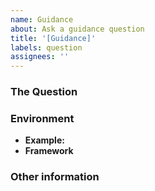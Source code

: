 ```yaml
---
name: Guidance
about: Ask a guidance question
title: '[Guidance]'
labels: question
assignees: ''
---
```


<!--
⚠️ Important Information
Please make sure you have gone through the [existing questions][1] before filing
a new issue! If your question was already asked, but the answer does not satisfy
your curiosity, prefer re-opening the existing issue to ask for further
clarification, instead of filing a new issue.

[1]: https://github.com/aws-samples/aws-security-reference-architecture-examples/issues?utf8=✓&q=is%3Aissue+label%3Aguidance
-->

### The Question

<!--
Ask your question here. Include any details relevant. Make sure you are not
falling prey to the [X/Y problem][2]!

[2]: http://xyproblem.info
-->

### Environment

- **Example:** <!-- Name of the example in question -->
- **Framework** <!-- [all | Customizations for Control Tower | CloudFormation StackSets | etc... ] -->

### Other information

<!-- e.g. detailed explanation, stacktraces, related issues, suggestions how to fix, links for us to have context, eg. associated pull-request, stackoverflow, gitter, etc -->
